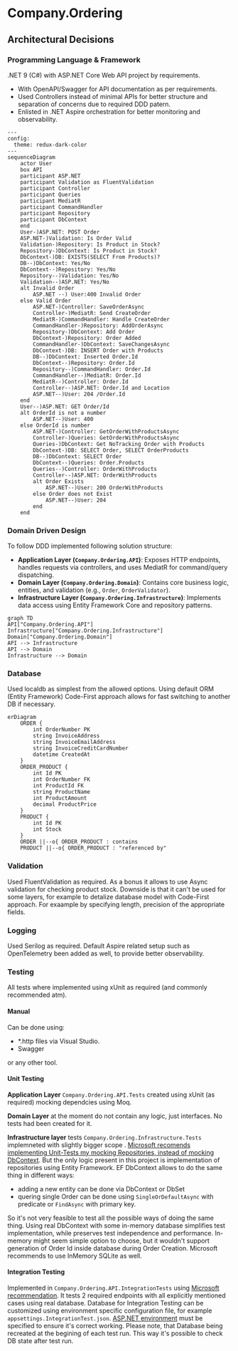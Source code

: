 # Company.Ordering

## Architectural Decisions

### Programming Language & Framework

.NET 9 (C#) with ASP.NET Core Web API project by requirements.
- With OpenAPI/Swagger for API documentation as per requirements.
- Used Controllers instead of minimal APIs for better structure and separation of concerns due to required DDD patern.
- Enlisted in .NET Aspire orchestration for better monitoring and observability.
```mermaid
---
config:
  theme: redux-dark-color
---
sequenceDiagram
    actor User
    box API
    participant ASP.NET
    participant Validation as FluentValidation
    participant Controller
    participant Queries
    participant MediatR
    participant CommandHandler
    participant Repository
    participant DbContext
    end
    User-)ASP.NET: POST Order
    ASP.NET-)Validation: Is Order Valid
    Validation-)Repository: Is Product in Stock?
    Repository-)DbContext: Is Product in Stock?
    DbContext-)DB: EXISTS(SELECT From Products)?
    DB--)DbContext: Yes/No
    DbContext--)Repository: Yes/No
    Repository--)Validation: Yes/No
    Validation--)ASP.NET: Yes/No
    alt Invalid Order
        ASP.NET --) User:400 Invalid Order
    else Valid Order
        ASP.NET-)Controller: SaveOrderAsync
        Controller-)MediatR: Send CreateOrder
        MediatR-)CommandHandler: Handle CreateOrder
        CommandHandler-)Repository: AddOrderAsync
        Repository-)DbContext: Add Order
        DbContext-)Repository: Order Added
        CommandHandler-)DbContext: SaveChangesAsync
        DbContext-)DB: INSERT Order with Products
        DB--)DbContext: Inserted Order.Id
        DbContext--)Repository: Order.Id
        Repository--)CommandHandler: Order.Id
        CommandHandler--)MediatR: Order.Id
        MediatR--)Controller: Order.Id
        Controller--)ASP.NET: Order.Id and Location
        ASP.NET--)User: 204 /Order.Id
    end
    User--)ASP.NET: GET Order/Id
    alt OrderId is not a number
        ASP.NET--)User: 400
    else OrderId is number
        ASP.NET-)Controller: GetOrderWithProductsAsync
        Controller-)Queries: GetOrderWithProductsAsync
        Queries-)DbContext: Get NoTracking Order with Products
        DbContext-)DB: SELECT Order, SELECT OrderProducts
        DB--)DbContext: SELECT Order
        DbContext--)Queries: Order.Products
        Queries--)Controller: OrderWithProducts
        Controller--)ASP.NET: OrderWithProducts
        alt Order Exists
            ASP.NET--)User: 200 OrderWithProducts
        else Order does not Exist
            ASP.NET--)User: 204
        end
    end
```
### Domain Driven Design
To follow DDD implemented following solution structure:
- **Application Layer (`Company.Ordering.API`)**: Exposes HTTP endpoints, handles requests via controllers, and uses MediatR for command/query dispatching.
- **Domain Layer (`Company.Ordering.Domain`)**: Contains core business logic, entities, and validation (e.g., `Order`, `OrderValidator`).
- **Infrastructure Layer (`Company.Ordering.Infrastructure`)**: Implements data access using Entity Framework Core and repository patterns.
```mermaid
graph TD
API["Company.Ordering.API"]
Infrastructure["Company.Ordering.Infrastructure"]
Domain["Company.Ordering.Domain"]
API --> Infrastructure
API --> Domain
Infrastructure --> Domain
```

### Database
Used localdb as simplest from the allowed options.
Using default ORM (Entity Framework) Code-First approach allows for fast switching to another DB if necessary.
```mermaid
erDiagram
    ORDER {
        int OrderNumber PK
        string InvoiceAddress
        string InvoiceEmailAddress
        string InvoiceCreditCardNumber
        datetime CreatedAt
    }
    ORDER_PRODUCT {
        int Id PK
        int OrderNumber FK
        int ProductId FK
        string ProductName
        int ProductAmount
        decimal ProductPrice
    }
    PRODUCT {
        int Id PK
        int Stock
    }
    ORDER ||--o{ ORDER_PRODUCT : contains
    PRODUCT ||--o{ ORDER_PRODUCT : "referenced by"
```

### Validation
Used FluentValidation as required.
As a bonus it allows to use Async validation for checking product stock.
Downside is that it can't be used for some layers, for example to detalize database model with Code-First approach. For exaample by specifying length, precision of the appropriate fields.

### Logging
Used Serilog as required.
Default Aspire related setup such as OpenTelemetry been added as well, to provide better observability.

### Testing
All tests where implemented using xUnit as required (and commonly recommended atm).

#### Manual
Can be done using:
- *.http files via Visual Studio.
- Swagger

or any other tool.

#### Unit Testing
**Application Layer** `Company.Ordering.API.Tests` created using xUnit (as required) mocking dependcies using Moq.

**Domain Layer** at the moment do not contain any logic, just interfaces.
No tests had been created for it.

**Infrastructure layer** tests `Company.Ordering.Infrastructure.Tests` implemneted with slightly bigger scope .
[Microsoft recomends implementing Unit-Tests my mocking Repositories, instead of mocking DbContext](https://learn.microsoft.com/en-us/ef/core/testing/testing-without-the-database).
But the only logic present in this project is implementation of repositories using Entity Framework.
EF DbContext allows to do the same thing in different ways:
- adding a new entity can be done via DbContext or DbSet
- quering single Order can be done using `SingleOrDefaultAsync` with predicate or `FindAsync` with primary key.

So it's not very feasible to test all the possible ways of doing the same thing.
Using real DbContext with some in-memory database simplifies test implementation, while preserves test independence and performance.
In-memory might seem simple option to choose, but it wouldn't support generation of Order Id inside database during Order Creation.
Microsoft recommends to use InMemory SQLite as well.

#### Integration Testing
Implemented in `Company.Ordering.API.IntegrationTests` using [Microsoft recommendation](https://learn.microsoft.com/en-us/aspnet/core/test/integration-tests?view=aspnetcore-9.0). 
It tests 2 required endpoints with all explicitly mentioned cases using real database.
Database for Integration Testing can be customized using environment specific configuration file, for example `appsettings.IntegrationTest.json`.
[ASP.NET environment](https://learn.microsoft.com/en-us/aspnet/core/fundamentals/environments?view=aspnetcore-9.0) must be specified to ensure it's correct working.
Please note, that Database being recreated at the begining of each test run. This way it's possible to check DB state after test run.
